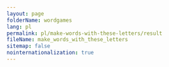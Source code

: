 ```yaml
---
layout: page
folderName: wordgames
lang: pl
permalink: pl/make-words-with-these-letters/result
fileName: make_words_with_these_letters
sitemap: false
nointernationalization: true 
---
```

